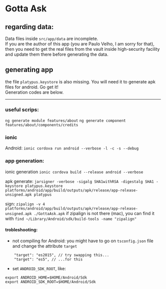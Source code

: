 # Gotta Ask

## regarding data:
Data files inside `src/app/data` are incomplete.  
If you are the author of this app (you are Paulo Velho, I am sorry for that), then you need to get the real files from the vault inside high-security facility and update them there before generating the data.

## generating app
the file `platypus.keystore` is also missing. You will need it to generate apk files for android. Go get it!  
Generation codes are below.  


--- 
### useful scrips:

`ng generate module features/about`
`ng generate component features/about/components/credits`

### ionic
Android: `ionic cordova run android --verbose -l -c -s --debug`

### app generation:
ionic generation
`ionic cordova build --release android --verbose`

apk generate:
`jarsigner -verbose -sigalg SHA1withRSA -digestalg SHA1 -keystore platypus.keystore platforms/android/app/build/outputs/apk/release/app-release-unsigned.apk platypus`

sign:
`zipalign -v 4 platforms/android/app/build/outputs/apk/release/app-release-unsigned.apk ./GottaAsk.apk`
if zipalign is not there (mac), you can find it with `find ~/Library/Android/sdk/build-tools -name "zipalign"`

#### trobleshooting:
- not compiling for Android:
you might have to go on `tsconfig.json` file and change the attribute `target`
```
    "target": "es2015", // try swapping this...
    "target": "es5", // ...for this
```


- set `ANDROID_SDK_ROOT`, like:
```
export ANDROID_HOME=$HOME/Android/Sdk
export ANDROID_SDK_ROOT=$HOME/Android/Sdk
```
